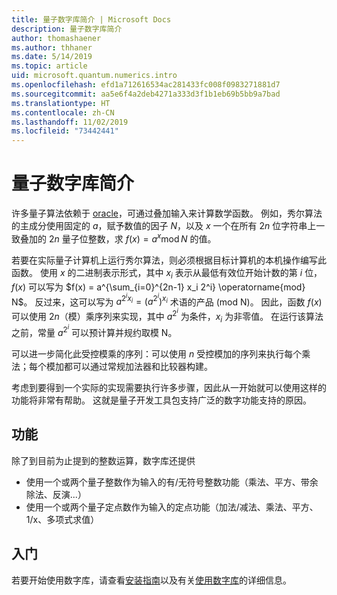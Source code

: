 ```yaml
---
title: 量子数字库简介 | Microsoft Docs
description: 量子数字库简介
author: thomashaener
ms.author: thhaner
ms.date: 5/14/2019
ms.topic: article
uid: microsoft.quantum.numerics.intro
ms.openlocfilehash: efd1a712616534ac281433fc008f0983271881d7
ms.sourcegitcommit: aa5e6f4a2deb4271a333d3f1b1eb69b5bb9a7bad
ms.translationtype: HT
ms.contentlocale: zh-CN
ms.lasthandoff: 11/02/2019
ms.locfileid: "73442441"
---
```

# <a name="introduction-to-the-quantum-numerics-library"></a>量子数字库简介

许多量子算法依赖于 [oracle](xref:microsoft.quantum.concepts.oracles)，可通过叠加输入来计算数学函数。
例如，秀尔算法的主成分使用固定的 $a$，赋予数值的因子 $N$，以及 $x$ 一个在所有 $2n$ 位字符串上一致叠加的 $2n$ 量子位整数，求 $f(x) = a^x\operatorname{mod} N$ 的值。

若要在实际量子计算机上运行秀尔算法，则必须根据目标计算机的本机操作编写此函数。
使用 $x$ 的二进制表示形式，其中 $x_i$ 表示从最低有效位开始计数的第 $i$ 位，$f(x)$ 可以写为 $f(x) = a^{\sum_{i=0}^{2n-1} x_i 2^i} \operatorname{mod} N$。
反过来，这可以写为 $a^{2^i x_i}=(a^{2^i})^{x_i}$ 术语的产品 (mod N)。 因此，函数 $f(x)$ 可以使用 $2n$（模）乘序列来实现，其中 $a^{2^i}$ 为条件，$x_i$ 为非零值。 在运行该算法之前，常量 $a^{2^i}$ 可以预计算并规约取模 N。

可以进一步简化此受控模乘的序列：可以使用 $n$ 受控模加的序列来执行每个乘法；每个模加都可以通过常规加法器和比较器构建。


考虑到要得到一个实际的实现需要执行许多步骤，因此从一开始就可以使用这样的功能将非常有帮助。
这就是量子开发工具包支持广泛的数字功能支持的原因。


## <a name="functionality"></a>功能

除了到目前为止提到的整数运算，数字库还提供

 - 使用一个或两个量子整数作为输入的有/无符号整数功能（乘法、平方、带余除法、反演...）
 - 使用一个或两个量子定点数作为输入的定点功能（加法/减法、乘法、平方、1/x、多项式求值）

## <a name="getting-started"></a>入门

若要开始使用数字库，请查看[安装指南](xref:microsoft.quantum.numerics.installation)以及有关[使用数字库](xref:microsoft.quantum.numerics.usage)的详细信息。
